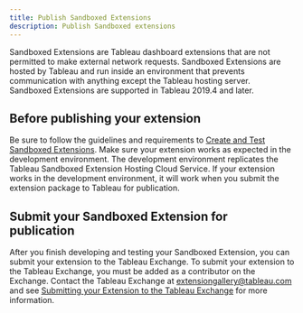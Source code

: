 ```yaml
---
title: Publish Sandboxed Extensions
description: Publish Sandboxed extensions
---
```


Sandboxed Extensions are Tableau dashboard extensions that are not permitted to make external network requests. Sandboxed Extensions are hosted by Tableau and run inside an environment that prevents communication with anything except the Tableau hosting server. Sandboxed Extensions are supported in Tableau 2019.4 and later.

## Before publishing your extension

Be sure to follow the guidelines and requirements to [Create and Test Sandboxed Extensions](../security/trex_sandbox_test). Make sure your extension works as expected in the development environment. The development environment replicates the Tableau Sandboxed Extension Hosting Cloud Service. If your extension works in the development environment, it will work when you submit the extension package to Tableau for publication.


## Submit your Sandboxed Extension for publication

After you finish developing and testing your Sandboxed Extension, you can submit your extension to the Tableau Exchange. To submit your extension to the Tableau Exchange, you must be added as a contributor on the Exchange. Contact the Tableau Exchange at [extensiongallery@tableau.com](mailto:extensiongallery@tableau.com) and see [Submitting your Extension to the Tableau Exchange](../ux_extension_gallery.md) for more information.



